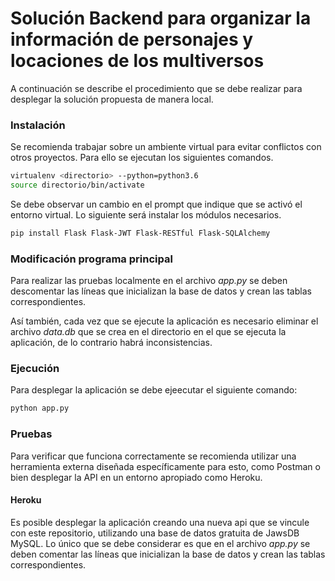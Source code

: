 # Solución Backend para organizar la información de personajes y locaciones de los multiversos

A continuación se describe el procedimiento que se debe realizar para desplegar la solución propuesta de manera local.

### Instalación

Se recomienda trabajar sobre un ambiente virtual para evitar conflictos con otros proyectos. Para ello se ejecutan los siguientes comandos.

``` bash
virtualenv <directorio> --python=python3.6
source directorio/bin/activate
```
Se debe observar un cambio en el prompt que indique que se activó el entorno virtual. Lo siguiente será instalar los módulos necesarios.
```bash
pip install Flask Flask-JWT Flask-RESTful Flask-SQLAlchemy
```

### Modificación programa principal

Para realizar las pruebas localmente en el archivo *app.py* se deben descomentar las líneas que inicializan la base de datos y crean las tablas correspondientes.

Así también, cada vez que se ejecute la aplicación es necesario eliminar el archivo *data.db* que se crea en el directorio en el que se ejecuta la aplicación, de lo contrario habrá inconsistencias.

### Ejecución

Para desplegar la aplicación se debe ejeecutar el siguiente comando:

```bash
python app.py
```

### Pruebas

Para verificar que funciona correctamente se recomienda utilizar una herramienta externa diseñada específicamente para esto, como Postman o bien desplegar la API en un entorno apropiado como Heroku.

#### Heroku

Es posible desplegar la aplicación creando una nueva api que se vincule con este repositorio, utilizando una base de datos gratuita de JawsDB MySQL. Lo único que se debe considerar es que en el archivo *app.py* se deben comentar las líneas que inicializan la base de datos y crean las tablas correspondientes.

